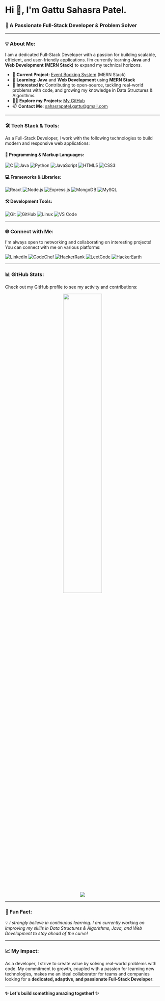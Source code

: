 # Hi 👋, I'm Gattu Sahasra Patel.
### 🚀 A Passionate Full-Stack Developer & Problem Solver

---

### 💡 About Me:
I am a dedicated Full-Stack Developer with a passion for building scalable, efficient, and user-friendly applications. I’m currently learning **Java** and **Web Development (MERN Stack)** to expand my technical horizons.

- 🔭 **Current Project**: [Event Booking System](https://github.com/sahasrapatel/Event_booking.git) (MERN Stack)
- 🌱 **Learning**: **Java** and **Web Development** using **MERN Stack**
- 💬 **Interested in**: Contributing to open-source, tackling real-world problems with code, and growing my knowledge in Data Structures & Algorithms
- 👨‍💻 **Explore my Projects**: [My GitHub](https://github.com/sahasrapatel?tab=repositories)
- 📫 **Contact Me**: [sahasrapatel.gattu@gmail.com](mailto:sahasrapatel.gattu@gmail.com)

---

### 🛠️ Tech Stack & Tools:
As a Full-Stack Developer, I work with the following technologies to build modern and responsive web applications:

#### 🚀 **Programming & Markup Languages**:
![C](https://img.shields.io/badge/-C-00599C?style=flat-square&logo=c&logoColor=white)
![Java](https://img.shields.io/badge/-Java-007396?style=flat-square&logo=java&logoColor=white)
![Python](https://img.shields.io/badge/-Python-3776AB?style=flat-square&logo=python&logoColor=white)
![JavaScript](https://img.shields.io/badge/-JavaScript-F7DF1E?style=flat-square&logo=javascript&logoColor=black)
![HTML5](https://img.shields.io/badge/-HTML5-E34F26?style=flat-square&logo=html5&logoColor=white)
![CSS3](https://img.shields.io/badge/-CSS3-1572B6?style=flat-square&logo=css3)

#### 💻 **Frameworks & Libraries**:
![React](https://img.shields.io/badge/-React-61DAFB?style=flat-square&logo=react&logoColor=black)
![Node.js](https://img.shields.io/badge/-Node.js-339933?style=flat-square&logo=node.js&logoColor=white)
![Express.js](https://img.shields.io/badge/-Express.js-000000?style=flat-square&logo=express&logoColor=white)
![MongoDB](https://img.shields.io/badge/-MongoDB-47A248?style=flat-square&logo=mongodb&logoColor=white)
![MySQL](https://img.shields.io/badge/-MySQL-4479A1?style=flat-square&logo=mysql&logoColor=white)

#### 🛠️ **Development Tools**:
![Git](https://img.shields.io/badge/-Git-F05032?style=flat-square&logo=git&logoColor=white)
![GitHub](https://img.shields.io/badge/-GitHub-181717?style=flat-square&logo=github)
![Linux](https://img.shields.io/badge/-Linux-FCC624?style=flat-square&logo=linux&logoColor=black)
![VS Code](https://img.shields.io/badge/-VS%20Code-007ACC?style=flat-square&logo=visual-studio-code&logoColor=white)

---

### 🌐 Connect with Me:
I'm always open to networking and collaborating on interesting projects! You can connect with me on various platforms:

<p align="left">
  <a href="https://linkedin.com/in/medhilesh-anthati" target="_blank">
    <img src="https://img.shields.io/badge/-LinkedIn-0077B5?style=flat-square&logo=linkedin&logoColor=white" alt="LinkedIn" />
  </a>
  <a href="https://www.codechef.com/users/sahasrapatel" target="_blank">
    <img src="https://img.shields.io/badge/-CodeChef-5B4638?style=flat-square&logo=codechef&logoColor=white" alt="CodeChef" />
  </a>
  <a href="https://www.hackerrank.com/sahasra patel" target="_blank">
    <img src="https://img.shields.io/badge/-HackerRank-2EC866?style=flat-square&logo=hackerrank&logoColor=white" alt="HackerRank" />
  </a>
  <a href="https://www.leetcode.com/sahasra07" target="_blank">
    <img src="https://img.shields.io/badge/-LeetCode-FFA116?style=flat-square&logo=leetcode&logoColor=white" alt="LeetCode" />
  </a>
  <a href="https://www.hackerearth.com/@sahasrapatel_ga1" target="_blank">
    <img src="https://img.shields.io/badge/-HackerEarth-323754?style=flat-square&logo=hackerearth&logoColor=white" alt="HackerEarth" />
  </a>
</p>

---

### 📊 GitHub Stats:
Check out my GitHub profile to see my activity and contributions:

<p align="center">
  <img src="https://github-readme-stats.vercel.app/api?username=Sahasrapatel&show_icons=true&theme=tokyonight" width="50%" />
  <br/>
  <img src="https://nirzak-streak-stats.vercel.app/?user=Roh1121&theme=dark&hide_border=false" />
</p>

---

### 🚀 Fun Fact:
💡 *I strongly believe in continuous learning. I am currently working on improving my skills in Data Structures & Algorithms, Java, and Web Development to stay ahead of the curve!*

---

### 📈 My Impact:

As a developer, I strive to create value by solving real-world problems with code. My commitment to growth, coupled with a passion for learning new technologies, makes me an ideal collaborator for teams and companies looking for a **dedicated, adaptive, and passionate Full-Stack Developer**.

---

**✨ Let's build something amazing together! ✨**
